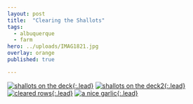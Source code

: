 ```yaml
---
layout: post
title:  "Clearing the Shallots"
tags:
  - albuquerque
  - farm
hero: ../uploads/IMAG1821.jpg
overlay: orange
published: true

---
```


[![shallots on the deck](../uploads/IMAG1821.jpg){:.lead}](../uploads/IMAG1821.jpg)
[![shallots on the deck2](../uploads/IMAG1820.jpg){:.lead}](../uploads/IMAG1820.jpg)
[![cleared rows](../uploads/IMAG1824.jpg){:.lead}](../uploads/IMAG1824.jpg)
[![a nice garlic](../uploads/IMAG1822.jpg){:.lead}](../uploads/IMAG1822.jpg)
